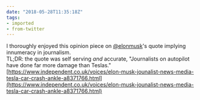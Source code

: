```yaml
---
date: "2018-05-28T11:35:18Z"
tags:
- imported
- from-twitter
---
```

I thoroughly enjoyed this opinion piece on [@elonmusk](/twitter/#/elonmusk)'s quote implying innumeracy in journalism.\
TL;DR: the quote was self serving *and* accurate, "Journalists on autopilot have done far more damage than Teslas."\
 [https://www.independent.co.uk/voices/elon-musk-jounalist-news-media-tesla-car-crash-ankle-a8371766.html](https://www.independent.co.uk/voices/elon-musk-jounalist-news-media-tesla-car-crash-ankle-a8371766.html)
